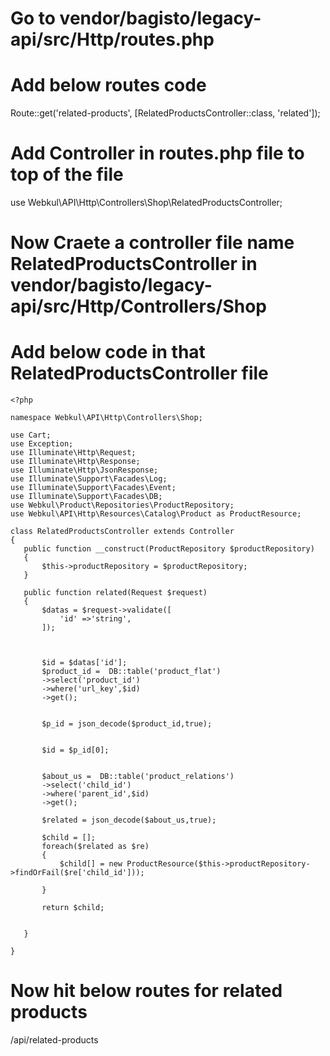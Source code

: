 # Go to vendor/bagisto/legacy-api/src/Http/routes.php

# Add below routes code

 Route::get('related-products', [RelatedProductsController::class, 'related']);
 
 # Add Controller in routes.php file to top of the file
 use Webkul\API\Http\Controllers\Shop\RelatedProductsController;

# Now Craete a controller file name RelatedProductsController in vendor/bagisto/legacy-api/src/Http/Controllers/Shop

# Add below code in that RelatedProductsController file
 ~~~
<?php

namespace Webkul\API\Http\Controllers\Shop;

use Cart;
use Exception;
use Illuminate\Http\Request;
use Illuminate\Http\Response;
use Illuminate\Http\JsonResponse;
use Illuminate\Support\Facades\Log;
use Illuminate\Support\Facades\Event;
use Illuminate\Support\Facades\DB;
use Webkul\Product\Repositories\ProductRepository;
use Webkul\API\Http\Resources\Catalog\Product as ProductResource;

class RelatedProductsController extends Controller
{
    public function __construct(ProductRepository $productRepository)
    {
        $this->productRepository = $productRepository;
    }

    public function related(Request $request)
    {
        $datas = $request->validate([
            'id' =>'string',
        ]);


       
        $id = $datas['id'];
        $product_id =  DB::table('product_flat')
        ->select('product_id')
        ->where('url_key',$id)
        ->get();
        

        $p_id = json_decode($product_id,true);
      

        $id = $p_id[0];
       

        $about_us =  DB::table('product_relations')
        ->select('child_id')
        ->where('parent_id',$id)
        ->get();

        $related = json_decode($about_us,true);

        $child = [];
        foreach($related as $re)
        {
            $child[] = new ProductResource($this->productRepository->findOrFail($re['child_id']));
            
        }

        return $child;

    
    }
    
}
~~~

# Now hit below routes for related products
<your-domain>/api/related-products